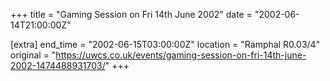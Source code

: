 +++
title = "Gaming Session on Fri 14th June 2002"
date = "2002-06-14T21:00:00Z"

[extra]
end_time = "2002-06-15T03:00:00Z"
location = "Ramphal R0.03/4"
original = "https://uwcs.co.uk/events/gaming-session-on-fri-14th-june-2002-1474488931703/"
+++



